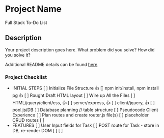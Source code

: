 # Project Name

Full Stack To-Do List

## Description

Your project description goes here. What problem did you solve? How did you solve it?

Additional README details can be found [here](https://github.com/PrimeAcademy/readme-template/blob/master/README.md).

### Project Checklist
  - INITIAL STEPS
[ ] Initialize File Structure 👍
[] npm init/install, npm install pg 👍
[ ] Rought Draft HTML layout
[ ] Wire up All the Files 
[ ]   HTML/jquery/client/css, 👍
[ ]   server/express, 👍
[ ]   client/jquery, 👍
[ ]   pool.js/DB
[ ] Database planning // table structure
[ ] Pseudocode Client Experience
[ ] Plan routes and create router.js file(s)
[ ] placeholder CRUD routes
[ ]
  - FEATURES
[ ] User Input fields for Task
[ ] POST route for Task - store in DB, re-render DOM
[ ]
[ ]
